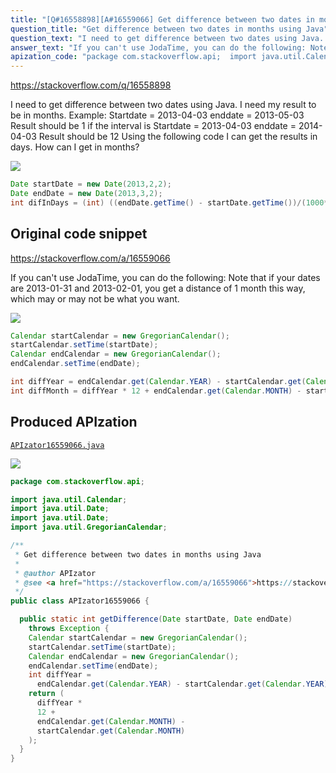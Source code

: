 ```yaml
---
title: "[Q#16558898][A#16559066] Get difference between two dates in months using Java"
question_title: "Get difference between two dates in months using Java"
question_text: "I need to get difference between two dates using Java. I need my result to be in months. Example: Startdate = 2013-04-03             enddate = 2013-05-03             Result should be 1 if the interval is Startdate = 2013-04-03             enddate = 2014-04-03             Result should be 12 Using the following code I can get the results in days. How can I get in months?"
answer_text: "If you can't use JodaTime, you can do the following: Note that if your dates are 2013-01-31 and 2013-02-01, you get a distance of 1 month this way, which may or may not be what you want."
apization_code: "package com.stackoverflow.api;  import java.util.Calendar; import java.util.Date; import java.util.Date; import java.util.GregorianCalendar;  /**  * Get difference between two dates in months using Java  *  * @author APIzator  * @see <a href=\"https://stackoverflow.com/a/16559066\">https://stackoverflow.com/a/16559066</a>  */ public class APIzator16559066 {    public static int getDifference(Date startDate, Date endDate)     throws Exception {     Calendar startCalendar = new GregorianCalendar();     startCalendar.setTime(startDate);     Calendar endCalendar = new GregorianCalendar();     endCalendar.setTime(endDate);     int diffYear =       endCalendar.get(Calendar.YEAR) - startCalendar.get(Calendar.YEAR);     return (       diffYear *       12 +       endCalendar.get(Calendar.MONTH) -       startCalendar.get(Calendar.MONTH)     );   } }"
---
```


https://stackoverflow.com/q/16558898

I need to get difference between two dates using Java. I need my result to be in months.
Example:
Startdate = 2013-04-03 
           enddate = 2013-05-03 
           Result should be 1
if the interval is
Startdate = 2013-04-03 
           enddate = 2014-04-03 
           Result should be 12
Using the following code I can get the results in days. How can I get in months?


<div class="code-logo"><img src="/stackoverflow.png" /></div>

```java
Date startDate = new Date(2013,2,2);
Date endDate = new Date(2013,3,2);
int difInDays = (int) ((endDate.getTime() - startDate.getTime())/(1000*60*60*24));
```


## Original code snippet

https://stackoverflow.com/a/16559066

If you can&#x27;t use JodaTime, you can do the following:
Note that if your dates are 2013-01-31 and 2013-02-01, you get a distance of 1 month this way, which may or may not be what you want.

<div class="code-logo"><img src="/stackoverflow.png" /></div>

```java
Calendar startCalendar = new GregorianCalendar();
startCalendar.setTime(startDate);
Calendar endCalendar = new GregorianCalendar();
endCalendar.setTime(endDate);

int diffYear = endCalendar.get(Calendar.YEAR) - startCalendar.get(Calendar.YEAR);
int diffMonth = diffYear * 12 + endCalendar.get(Calendar.MONTH) - startCalendar.get(Calendar.MONTH);
```

## Produced APIzation

[`APIzator16559066.java`](https://github.com/pasqualesalza/apization-temp/raw/main/data/search/APIzator16559066.java)

<div class="code-logo"><img src="/apizator.png" /></div>

```java
package com.stackoverflow.api;

import java.util.Calendar;
import java.util.Date;
import java.util.Date;
import java.util.GregorianCalendar;

/**
 * Get difference between two dates in months using Java
 *
 * @author APIzator
 * @see <a href="https://stackoverflow.com/a/16559066">https://stackoverflow.com/a/16559066</a>
 */
public class APIzator16559066 {

  public static int getDifference(Date startDate, Date endDate)
    throws Exception {
    Calendar startCalendar = new GregorianCalendar();
    startCalendar.setTime(startDate);
    Calendar endCalendar = new GregorianCalendar();
    endCalendar.setTime(endDate);
    int diffYear =
      endCalendar.get(Calendar.YEAR) - startCalendar.get(Calendar.YEAR);
    return (
      diffYear *
      12 +
      endCalendar.get(Calendar.MONTH) -
      startCalendar.get(Calendar.MONTH)
    );
  }
}

```